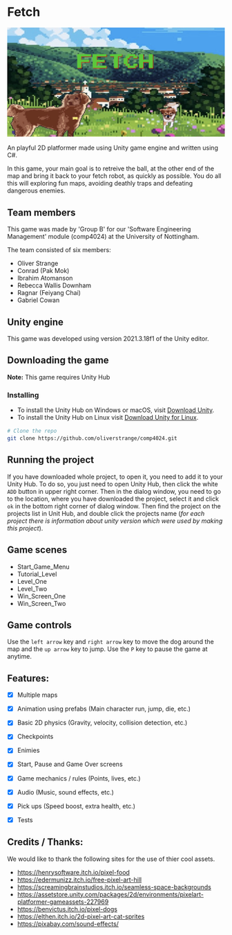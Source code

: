 # Fetch

![](GameImage.png)

An playful 2D platformer made using Unity game engine and written using C#.

In this game, your main goal is to retreive the ball, at the other end of the map and bring it back to your fetch robot, as quickly as possible. You do all this will exploring fun maps, avoiding deathly traps and defeating dangerous enemies.

## Team members

This game was made by 'Group B' for our 'Software Engineering Management' module (comp4024) at the University of Nottingham. 

The team consisted of six members:

- Oliver Strange
- Conrad (Pak Mok)
- Ibrahim Atomanson
- Rebecca Wallis Downham
- Ragnar (Feiyang Chai)
- Gabriel Cowan

## Unity engine

This game was developed using version 2021.3.18f1 of the Unity editor.

## Downloading the game

**Note:** This game requires Unity Hub

### Installing

- To install the Unity Hub on Windows or macOS, visit [Download Unity](https://unity3d.com/get-unity/download).
- To install the Unity Hub on Linux visit [Download Unity for Linux](https://forum.unity.com/threads/unity-hub-v2-0-0-release.677485/?_ga=2.62773420.187063667.1583686914-1236938044.1553758856).

```bash
# Clone the repo
git clone https://github.com/oliverstrange/comp4024.git
```

## Running the project

If you have downloaded whole project, to open it, you need to add it to your Unity Hub.
To do so, you just need to open Unity Hub, then click the white `ADD` button in upper right corner. Then in the dialog window, you need to go to the location, where you have downloaded the project, select it and click `ok` in the bottom right corner of dialog window. Then find the project on the projects list in Unit Hub, and double click the projects name (*for each project there is information about unity version which were used by making this project*). 

## Game scenes

- Start_Game_Menu
- Tutorial_Level
- Level_One
- Level_Two
- Win_Screen_One
- Win_Screen_Two

## Game controls

Use the `left arrow` key and `right arrow` key to move the dog around the map and the `up arrow` key to jump. 
Use the `P` key to pause the game at anytime.

## Features:

- [x] Multiple maps
- [x] Animation using prefabs (Main character run, jump, die, etc.)
- [x] Basic 2D physics (Gravity, velocity, collision detection, etc.)
- [x] Checkpoints 
- [x] Enimies
- [x] Start, Pause and Game Over screens
- [x] Game mechanics / rules (Points, lives, etc.)
- [x] Audio (Music, sound effects, etc.)
- [x] Pick ups (Speed boost, extra health, etc.) 
- [x] Tests


## Credits / Thanks:

We would like to thank the following sites for the use of thier cool assets.
- https://henrysoftware.itch.io/pixel-food
- https://edermunizz.itch.io/free-pixel-art-hill
- https://screamingbrainstudios.itch.io/seamless-space-backgrounds
- https://assetstore.unity.com/packages/2d/environments/pixelart-platformer-gameassets-227969
- https://benvictus.itch.io/pixel-dogs
- https://elthen.itch.io/2d-pixel-art-cat-sprites
- https://pixabay.com/sound-effects/